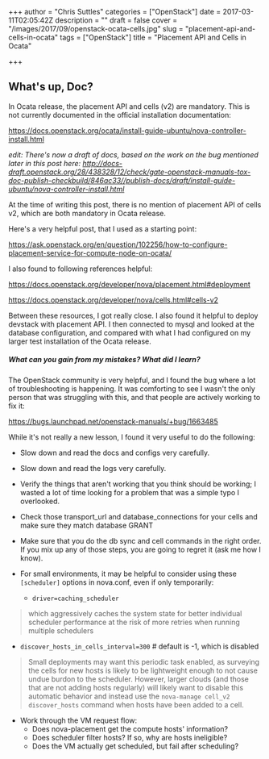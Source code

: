 +++
author = "Chris Suttles"
categories = ["OpenStack"]
date = 2017-03-11T02:05:42Z
description = ""
draft = false
cover = "/images/2017/09/openstack-ocata-cells.jpg"
slug = "placement-api-and-cells-in-ocata"
tags = ["OpenStack"]
title = "Placement API and Cells in Ocata"

+++


## What's up, Doc?

In Ocata release, the placement API and cells (v2) are mandatory. This is not currently documented in the official installation documentation:

https://docs.openstack.org/ocata/install-guide-ubuntu/nova-controller-install.html

*edit: There's now a draft of docs, based on the work on the bug mentioned later in this post here: http://docs-draft.openstack.org/28/438328/12/check/gate-openstack-manuals-tox-doc-publish-checkbuild/846ac33//publish-docs/draft/install-guide-ubuntu/nova-controller-install.html*

At the time of writing this post, there is no mention of placement API of cells v2, which are both mandatory in Ocata release.

Here's a very helpful post, that I used as a starting point:

https://ask.openstack.org/en/question/102256/how-to-configure-placement-service-for-compute-node-on-ocata/

I also found to following references helpful: 

https://docs.openstack.org/developer/nova/placement.html#deployment

https://docs.openstack.org/developer/nova/cells.html#cells-v2

Between these resources, I got really close. I also found it helpful to deploy devstack with placement API. I then connected to mysql and looked at the database configuration, and compared with what I had configured on my larger test installation of the Ocata release.

##### What can you gain from my mistakes? What did I learn?

The OpenStack community is very helpful, and I found the bug where a lot of troubleshooting is happening. It was comforting to see I wasn't the only person that was struggling with this, and that people are actively working to fix it: 

https://bugs.launchpad.net/openstack-manuals/+bug/1663485

While it's not really a new lesson, I found it very useful to do the following:

* Slow down and read the docs and configs very carefully.
* Slow down and read the logs very carefully.
* Verify the things that aren't working that you think should be working; I wasted a lot of time looking for a problem that was a simple typo I overlooked.
* Check those transport_url and database_connections for your cells and make sure they match database GRANT
* Make sure that you do the db sync and cell commands in the right order. If you mix up any of those steps, you are going to regret it (ask me how I know).
* For small environments, it may be helpful to consider using these `[scheduler]` options in nova.conf, even if only temporarily:

  * `driver=caching_scheduler`
> which aggressively caches the system state for better
> individual scheduler performance at the risk of more retries when running
> multiple schedulers 

  * `discover_hosts_in_cells_interval=300` # default is -1, which is disabled
> Small deployments may want this periodic task enabled, as surveying the
> cells for new hosts is likely to be lightweight enough to not cause undue
> burdon to the scheduler. However, larger clouds (and those that are not
> adding hosts regularly) will likely want to disable this automatic
> behavior and instead use the `nova-manage cell_v2 discover_hosts` command
> when hosts have been added to a cell.

* Work through the VM request flow:
  * Does nova-placement get the compute hosts' information? 
  * Does scheduler filter hosts? If so, why are hosts ineligible? 
  * Does the VM actually get scheduled, but fail after scheduling?

